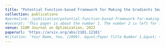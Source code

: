 ```yaml
---
title: "Potential Function-based Framework for Making the Gradients Small in Convex and Min-Max Optimization"
collection: publications
#permalink: /publication/potential-function-based-framework-for-making-grad-small-2021
#excerpt: 'This paper is about the number 1. The number 2 is left for future work.'
venue: SIAM Journal on Optimization, 2022
paperurl: 'https://arxiv.org/abs/2101.12101'
#citation: 'Your Name, You. (2009). &quot;Paper Title Number 1.&quot; <i>Journal 1</i>. 1(1).'
---
```



